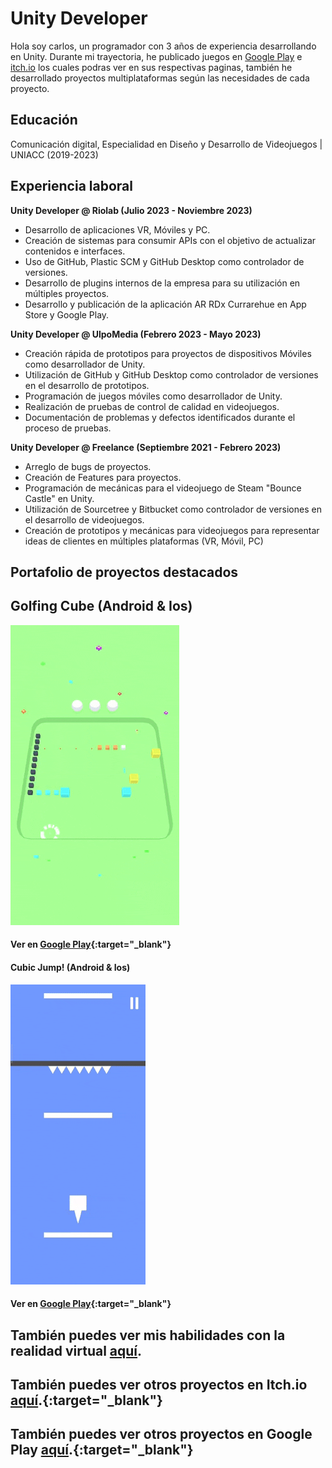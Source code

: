 
# Unity Developer
Hola soy carlos, un programador con 3 años de experiencia desarrollando en Unity.
Durante mi trayectoria, he publicado juegos en [Google Play](https://play.google.com/store/apps/developer?id=Insert+media&hl=es_CL&gl=US) e [itch.io](https://kenkii.itch.io) los cuales podras ver en sus respectivas paginas, también he desarrollado proyectos multiplataformas según las necesidades de cada proyecto.

## Educación
Comunicación digital, Especialidad en Diseño y Desarrollo de Videojuegos | UNIACC (2019-2023)
  
## Experiencia laboral
**Unity Developer @ Riolab (Julio 2023 - Noviembre 2023)**
- Desarrollo de aplicaciones VR, Móviles y PC.
- Creación de sistemas para consumir APIs con el objetivo de actualizar contenidos e interfaces.
- Uso de GitHub, Plastic SCM y GitHub Desktop como controlador de versiones.
- Desarrollo de plugins internos de la empresa para su utilización en múltiples proyectos.
- Desarrollo y publicación de la aplicación AR RDx Currarehue en App Store y Google Play.

**Unity Developer @ UlpoMedia (Febrero 2023 - Mayo 2023)**
- Creación rápida de prototipos para proyectos de dispositivos Móviles como desarrollador de Unity.
- Utilización de GitHub y GitHub Desktop como controlador de versiones en el desarrollo de prototipos.
- Programación de juegos móviles como desarrollador de Unity.
- Realización de pruebas de control de calidad en videojuegos.
- Documentación de problemas y defectos identificados durante el proceso de pruebas.

**Unity Developer @ Freelance (Septiembre 2021 - Febrero 2023)**
- Arreglo de bugs de proyectos.
- Creación de Features para proyectos.
- Programación de mecánicas para el videojuego de Steam "Bounce Castle" en Unity.
- Utilización de Sourcetree y Bitbucket como controlador de versiones en el desarrollo de videojuegos.
- Creación de prototipos y mecánicas para videojuegos para representar ideas de clientes en múltiples plataformas (VR, Móvil, PC)

## Portafolio de proyectos destacados
## Golfing Cube (Android & Ios)
![Golfing Cube](/assets/img/Golfing_Cube.gif)
#### Ver en [Google Play](https://play.google.com/store/apps/details?id=com.ZariGames.GolfingCube&hl=es_CL&gl=US){:target="_blank"}

#### Cubic Jump! (Android & Ios)
![Cubic_Jump](/assets/img/Cubic_Jump.gif)
#### Ver en [Google Play](https://play.google.com/store/apps/details?id=com.LineFox.CubicJump&hl=es_CL&gl=US){:target="_blank"}

## También puedes ver mis habilidades con la realidad virtual [aquí](./vr.html).
## También puedes ver otros proyectos en Itch.io [aquí](https://kenkii.itch.io).{:target="_blank"}
## También puedes ver otros proyectos en Google Play [aquí](https://play.google.com/store/apps/developer?id=Insert+media&hl=es_CL&gl=US).{:target="_blank"}






